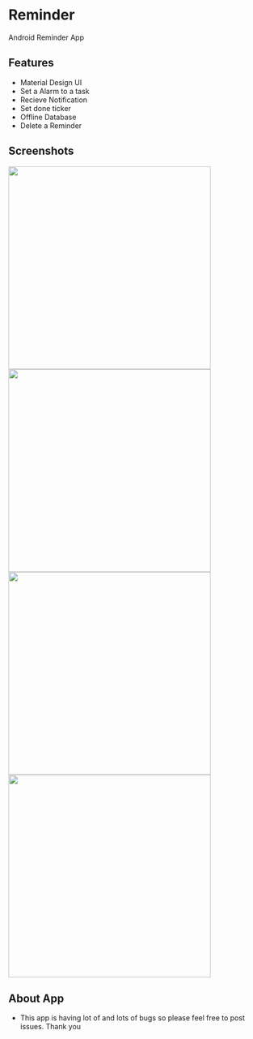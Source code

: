 # Reminder
Android Reminder App

Features
-------

- Material Design UI
- Set a Alarm to a task 
- Recieve Notification
- Set done ticker
- Offline Database 
- Delete a Reminder 

Screenshots
-------
<img src="https://github.com/karma9874/Reminder/blob/master/Screenshots/Screenshot_20180120-203350.png" width="400">

<img src="https://github.com/karma9874/Reminder/blob/master/Screenshots/Screenshot_20180120-202905.png" width="400">

<img src="https://github.com/karma9874/Reminder/blob/master/Screenshots/Screenshot_20180120-203018.png" width="400">

<img src="https://github.com/karma9874/Reminder/blob/master/Screenshots/Screenshot_20180120-203024.png" width="400">


 
About App
-------
- This app is having lot of and lots of bugs so please feel free to post issues. Thank you 
